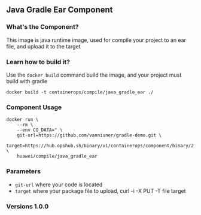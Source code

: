## Java Gradle Ear Component

### What's the Component?

This image is java runtime image, used for compile your project to an ear file, and upload it to the target


### Learn how to build it?

Use the `docker build` command build the image, and your project must build with gradle

```
docker build -t containerops/compile/java_gradle_ear ./
```
### Component Usage
```
docker run \
    --rm \
    --env CO_DATA=" \
    git-url=https://github.com/vanniuner/gradle-demo.git \
    target=https://hub.opshub.sh/binary/v1/containerops/component/binary/2.2.4/demo.ear" \
    huawei/compile/java_gradle_ear
```

### Parameters 
- `git-url` where your code is located
- `target`  where your package file to upload, curl -i -X PUT -T file target
### Versions 1.0.0



